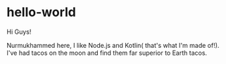 # hello-world
 
 Hi Guys!
 
 Nurmukhammed here, I like Node.js and Kotlin( that's what I'm made of!).
 I've had tacos on the moon and find them far superior to Earth tacos.
